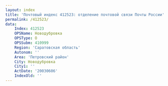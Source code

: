 ```yaml
---
layout: index
title: 'Почтовый индекс 412523: отделение почтовой связи Почты России'
permalink: /412523/
data:
    Index: 412523
    OPSName: Новодубровка
    OPSType: О
    OPSSubm: 410999
    Region: 'Саратовская область'
    Autonom: ''
    Area: 'Петровский район'
    City: Новодубровка
    City1: ''
    ActDate: '20030606'
    IndexOld: ''
---
```

